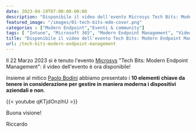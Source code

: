```yaml
---
date: 2023-04-19T07:00:00-00:00
description: "Disponibile il video dell'evento Microsys Tech Bits: Modern Endpoint Management, durante il quale io e Paolo Bodini abbiamo presentato i 10 elementi chiave da tenere in considerazione per gestire in maniera moderna i dispositivi aziendali e non."
featured_image: "/images/01-tech-bits-mdm-cover.png"
categories : ["Modern Endpoint","Eventi & community"]
tags: [ "Intune", "Microsoft 365", "Modern Endpoint Management", "Video" ]
title: "Disponibile il video dell'evento Tech Bits: Modern Endpoint Management"
url: /tech-bits-modern-endpoint-management
---
```

Il 22 Marzo 2023 si è tenuto l'evento [Microsys](https://msys.it) "Tech Bits: Modern Endpoint Management": il video dell'evento è ora disponibile!

Insieme al mitico [Paolo Bodini](https://www.linkedin.com/in/paolo-bodini/) abbiamo presentato i **10 elementi chiave da tenere in considerazione per gestire in maniera moderna i dispositivi aziendali e non**.

{{< youtube qKTjdOnzihU >}}

Buona visione!

Riccardo
